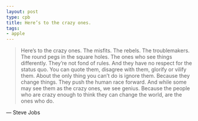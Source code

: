 ```yaml
---
layout: post
type: cpb
title: Here’s to the crazy ones.
tags:
- apple
---
```

> Here’s to the crazy ones.
> The misfits.
> The rebels.
> The troublemakers.
> The round pegs in the square holes.
> The ones who see things differently.
> They’re not fond of rules.
> And they have no respect for the status quo.
> You can quote them, disagree with them, glorify or vilify them.
> About the only thing you can’t do is ignore them.
> Because they change things.
> They push the human race forward.
> And while some may see them as the crazy ones, we see genius.
> Because the people who are crazy enough to think they can change the world, are the ones who do.

&mdash; Steve Jobs
